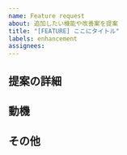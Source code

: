 ```yaml
---
name: Feature request
about: 追加したい機能や改善案を提案
title: "[FEATURE] ここにタイトル"
labels: enhancement
assignees:
---
```


## 提案の詳細
<!-- 追加したい機能や改善の方法 -->

## 動機
<!-- 現状の課題や提案の背景 -->

## その他